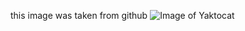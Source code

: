 this image was taken from github
![Image of Yaktocat](https://octodex.github.com/images/yaktocat.png)
